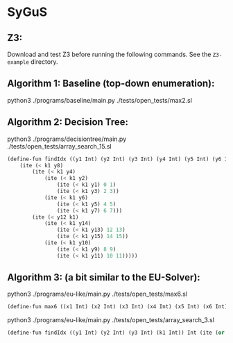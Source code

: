 # SyGuS

## Z3:

Download and test Z3 before running the following commands. See the `Z3-example` directory.

## Algorithm 1: Baseline (top-down enumeration):

python3 ./programs/baseline/main.py ./tests/open_tests/max2.sl

## Algorithm 2: Decision Tree:

python3 ./programs/decisiontree/main.py ./tests/open_tests/array_search_15.sl

```lisp
(define-fun findIdx ((y1 Int) (y2 Int) (y3 Int) (y4 Int) (y5 Int) (y6 Int) (y7 Int) (y8 Int) (y9 Int) (y10 Int) (y11 Int) (y12 Int) (y13 Int) (y14 Int) (y15 Int) (k1 Int)) Int
    (ite (< k1 y8)
        (ite (< k1 y4)
            (ite (< k1 y2)
                (ite (< k1 y1) 0 1)
                (ite (< k1 y3) 2 3))
            (ite (< k1 y6)
                (ite (< k1 y5) 4 5)
                (ite (< k1 y7) 6 7)))
        (ite (< y12 k1)
            (ite (< k1 y14)
                (ite (< k1 y13) 12 13)
                (ite (< k1 y15) 14 15))
            (ite (< k1 y10)
                (ite (< k1 y9) 8 9)
                (ite (< k1 y11) 10 11)))))
```

## Algorithm 3: (a bit similar to the EU-Solver):

python3 ./programs/eu-like/main.py ./tests/open_tests/max6.sl

   ```scheme
   (define-fun max6 ((x1 Int) (x2 Int) (x3 Int) (x4 Int) (x5 Int) (x6 Int)) Int (ite (and (and (and (and (<= x2 x1) (<= x3 x1)) (<= x4 x1)) (<= x5 x1)) (<= x6 x1)) x1 (ite (and (and (and (<= x3 x2) (<= x4 x2)) (<= x5 x2)) (<= x6 x2)) x2 (ite (and (and (<= x4 x3) (<= x5 x3)) (<= x6 x3)) x3 (ite (and (<= x5 x4) (<= x6 x4)) x4 (ite (<= x6 x5) x5 x6))))))
   ```

python3 ./programs/eu-like/main.py ./tests/open_tests/array_search_3.sl

   ```scheme
   (define-fun findIdx ((y1 Int) (y2 Int) (y3 Int) (k1 Int)) Int (ite (or (or (or (or (<= y2 y1) (<= y3 y2)) (<= k1 y1)) (= y3 k1)) (= y2 k1)) 0 (ite (<= k1 y2) 1 (ite (<= k1 y3) 2 3))))
   ```
